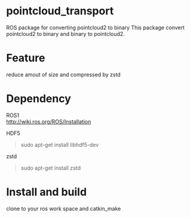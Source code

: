 # pointcloud_transport
ROS package for converting pointcloud2 to binary
This package convert pointcloud2 to binary and binary to pointcloud2.
 
# Feature
reduce amout of size and compressed by zstd

# Dependency
ROS1  
http://wiki.ros.org/ROS/Installation  
  
HDF5  
> sudo apt-get install libhdf5-dev

zstd  
> sudo apt-get install zstd

# Install and build
clone to your ros work space and catkin_make

